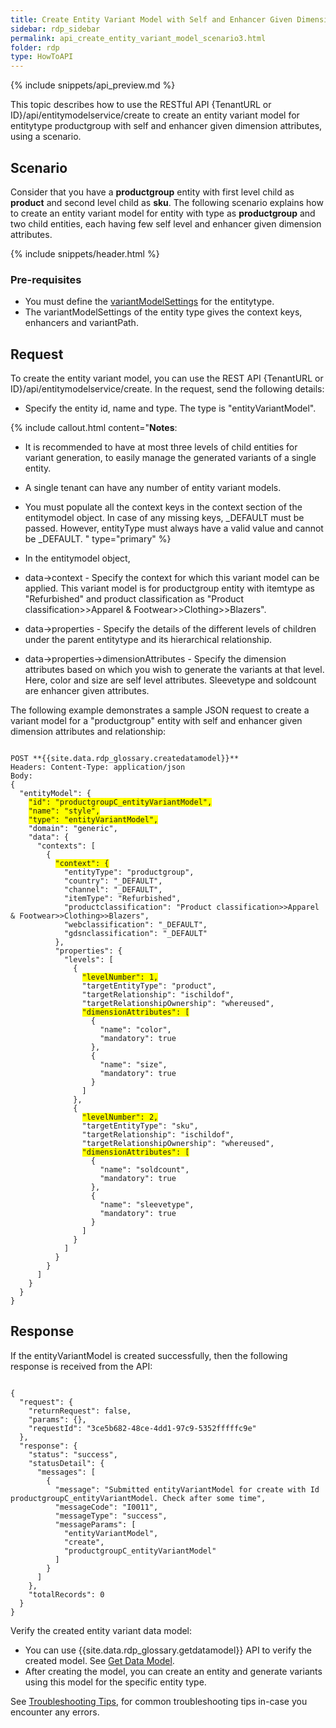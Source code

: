 ```yaml
---
title: Create Entity Variant Model with Self and Enhancer Given Dimension Attributes
sidebar: rdp_sidebar
permalink: api_create_entity_variant_model_scenario3.html
folder: rdp
type: HowToAPI
---
```


{% include snippets/api_preview.md %}

This topic describes how to use the RESTful API {TenantURL or ID}/api/entitymodelservice/create to create an entity variant model for entitytype productgroup with self and enhancer given dimension attributes, using a scenario.

## Scenario

Consider that you have a **productgroup** entity with first level child as **product** and second level child as **sku**. The following scenario explains how to create an entity variant model for entity with type as **productgroup** and two child entities, each having few self level and enhancer given dimension attributes. 

{% include snippets/header.html %}

### Pre-requisites 

* You must define the [variantModelSettings](api_create_entity_variant_model_scenario1.html) for the entitytype.
* The variantModelSettings of the entity type gives the context keys, enhancers and variantPath.

## Request

To create the entity variant model, you can use the REST API {TenantURL or ID}/api/entitymodelservice/create. In the request, send the following details:

* Specify the entity id, name and type. The type is "entityVariantModel".

{% include callout.html content="**Notes**: 
* It is recommended to have at most three levels of child entities for variant generation, to easily manage the generated variants of a single entity. 
* A single tenant can have any number of entity variant models.
* You must populate all the context keys in the context section of the entitymodel object. In case of any missing keys, _DEFAULT must be passed. However, entityType must always have a valid value and cannot be _DEFAULT.
" type="primary" %}

* In the entitymodel object, 
* data->context - Specify the context for which this variant model can be applied. This variant model is for productgroup entity with itemtype as "Refurbished" and product classification as "Product classification>>Apparel & Footwear>>Clothing>>Blazers".
* data->properties - Specify the details of the different levels of children under the parent entitytype and its hierarchical relationship. 
* data->properties->dimensionAttributes - Specify the dimension attributes based on which you wish to generate the variants at that level. Here, color and size are self level attributes. Sleevetype and soldcount are enhancer given attributes.

The following example demonstrates a sample JSON request to create a variant model for a  "productgroup" entity with self and enhancer given dimension attributes and relationship:

<pre><code>
POST **{{site.data.rdp_glossary.createdatamodel}}**
Headers: Content-Type: application/json
Body:
{
  "entityModel": {
    <span style="background-color: #FFFF00">"id": "productgroupC_entityVariantModel",</span>
    <span style="background-color: #FFFF00">"name": "style",</span>
    <span style="background-color: #FFFF00">"type": "entityVariantModel",</span>
    "domain": "generic",
    "data": {
      "contexts": [
        {
          <span style="background-color: #FFFF00">"context": {</span>
            "entityType": "productgroup",
            "country": "_DEFAULT",
            "channel": "_DEFAULT",
            "itemType": "Refurbished",
            "productclassification": "Product classification>>Apparel & Footwear>>Clothing>>Blazers",
            "webclassification": "_DEFAULT",
            "gdsnclassification": "_DEFAULT"
          },
          "properties": {
            "levels": [
              {
                <span style="background-color: #FFFF00">"levelNumber": 1,</span>
                "targetEntityType": "product",
                "targetRelationship": "ischildof",
                "targetRelationshipOwnership": "whereused",
                <span style="background-color: #FFFF00">"dimensionAttributes": [</span>
                  {
                    "name": "color",
                    "mandatory": true
                  },
                  {
                    "name": "size",
                    "mandatory": true
                  }
                ]
              },
              {
                <span style="background-color: #FFFF00">"levelNumber": 2,</span>
                "targetEntityType": "sku",
                "targetRelationship": "ischildof",
                "targetRelationshipOwnership": "whereused",
                <span style="background-color: #FFFF00">"dimensionAttributes": [</span>
                  {
                    "name": "soldcount",
                    "mandatory": true
                  },
                  {
                    "name": "sleevetype",
                    "mandatory": true
                  }
                ]
              }
            ]
          }
        }
      ]
    }
  }
}
</code></pre>

## Response

If the entityVariantModel is created successfully, then the following response is received from the API:

<pre><code>
{
  "request": {
    "returnRequest": false,
    "params": {},
    "requestId": "3ce5b682-48ce-4dd1-97c9-5352fffffc9e"
  },
  "response": {
    "status": "success",
    "statusDetail": {
      "messages": [
        {
          "message": "Submitted entityVariantModel for create with Id productgroupC_entityVariantModel. Check after some time",
          "messageCode": "I0011",
          "messageType": "success",
          "messageParams": [
            "entityVariantModel",
            "create",
            "productgroupC_entityVariantModel"
          ]
        }
      ]
    },
    "totalRecords": 0
  }
}
</code></pre> 

Verify the created entity variant data model:
* You can use {{site.data.rdp_glossary.getdatamodel}} API to verify the created model. See [Get Data Model](api_get_data_model.html).
* After creating the model, you can create an entity and generate variants using this model for the specific entity type.

See [Troubleshooting Tips](api_troubleshooting_tips.html), for common troubleshooting tips in-case you encounter any errors.